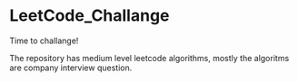# LeetCode_Challange

Time to challange!

The repository has medium level leetcode algorithms, mostly the algoritms are company interview question.

